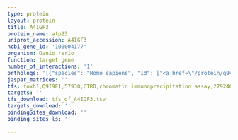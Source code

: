 ```yaml
---
type: protein
layout: protein
title: A4IGF3
protein_name: atp23
uniprot_accession: A4IGF3
ncbi_gene_id: '100004177'
organism: Danio rerio
function: target gene
number_of_interactions: '1'
orthologs: '[{"species": "Homo sapiens", "id": ["<a href=\"/protein/q9y6h3\">Q9Y6H3</a>"]}, {"species": "Mus musculus", "id": ["G3UW46"]}, {"species": "Rattus norvegicus", "id": ["<a href=\"/protein/m0r4i7\">M0R4I7</a>"]}, {"species": "Drosophila melanogaster", "id": ["<a href=\"/protein/q9vjd0\">Q9VJD0</a>"]}]'
jaspar_matrices: ''
tfs: foxh1,Q9I9E1,57930,GTRD,chromatin immunoprecipitation assay,27924024%5Buid%5D,No
targets: ''
tfs_download: tfs_of_A4IGF3.tsv
targets_download: ''
bindingSites_download: ''
binding_sites_ls: ''

---
```

